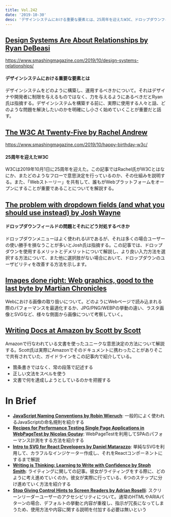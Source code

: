 ```yaml
---
title: Vol.242
date: '2019-10-30'
desc: 'デザインシステムにおける重要な要素とは、25周年を迎えたW3C、ドロップダウンフィールドの問題とそれにどう対処するべきか、ほか計10リンク'
---
```


## [Design Systems Are About Relationships by Ryan DeBeasi](https://www.smashingmagazine.com/2019/10/design-systems-relationships/)
https://www.smashingmagazine.com/2019/10/design-systems-relationships/

#### デザインシステムにおける重要な要素とは
デザインシステムをどのように構築し、運用するべきかについて。それはデザイナや開発者に制限を与えるものではなく、力を与えるようにあるべきだとRyan氏は指摘する。デザインシステムを構築する前に、実際に使用する人々と話、どのような問題を解決したいのかを明確にし小さく始めていくことが重要だと話す。

## [The W3C At Twenty-Five by Rachel Andrew](https://www.smashingmagazine.com/2019/10/happy-birthday-w3c/)
https://www.smashingmagazine.com/2019/10/happy-birthday-w3c/

#### 25周年を迎えたW3C
W3Cは2019年10月1日に25周年を迎えた。この記事ではRachel氏がW3Cとはなにか、またどのようなフローで意思決定を行っているのか、その仕組みを説明する。また、「Webストーリー」を共有して、誰もがWebプラットフォームをオープンにすることが重要であることについてを解説する。

## [The problem with dropdown fields (and what you should use instead) by Josh Wayne](https://designsmarts.co/the-problem-with-dropdowns/)

#### ドロップダウンフィールドの問題とそれにどう対処するべきか
ドロップダウンメニューはよく使われるUIであるが、それは多くの場合ユーザーの使い勝手を損なうことが多いとJosh氏は指摘する。この記事では、ドロップダウンを使用するメリットとデメリットについて解説し、より良い入力方法を選択する方法について、また他に選択肢がない場合において、ドロップダウンのユーザビリティを改善する方法を示します。

## [Images done right: Web graphics, good to the last byte by Martian Chronicles](https://evilmartians.com/chronicles/images-done-right-web-graphics-good-to-the-last-byte-optimization-techniques)

Webにおける画像の取り扱いについて。どのようにWebページで読み込まれる際のパフォーマンスを最適化するか、JPG/PNG/WEBPの挙動の違い、ラスタ画像とSVGなど、様々な側面から画像について考察していく。

## [Writing Docs at Amazon by Scott by Scott](https://blog.usejournal.com/writing-docs-at-amazon-e025808616bd)

Amazonで行なわれている文書を使ったユニークな意思決定の方法について解説する。Scott氏は実際にAmazonでそのドキュメントに携わったことがありそこで共有されていた、ガイドラインをこの記事内で紹介している。

- 箇条書きではなく、常の段落で記述する
- 正しい文法をスペルを使う
- 文書で何を達成しようとしているのかを把握する

# In Brief
- [**JavaScript Naming Conventions by Robin Wieruch**](https://www.robinwieruch.de/javascript-naming-conventions): 一般的によく使われるJavaScriptの命名規則を紹介する
- [**Recipes for Performance Testing Single Page Applications in WebPageTest by Nicolas Goutay**](https://css-tricks.com/recipes-for-performance-testing-single-page-applications-in-webpagetest/): WebPageTestを利用してSPAのパフォーマンス計測をする方法を紹介する
- [**Intro to SVG for React Developers by Daniel Matarazzo**](https://able.bio/dbmzzo/intro-to-svg-for-react-developers--56cmmcy): 単純なSVGを利用して、カラフルなインジケーター作成し、それをReactコンポーネントにするまで解説
- [**Writing is Thinking: Learning to Write with Confidence by Steph Smith**](https://blog.stephsmith.io/learning-to-write-with-confidence/): ライティングに関しての記事。彼女がライティングをする際に、どのように考え進めていくのか。彼女が実際に行っている、6つのステップに分け進めていく方法を紹介する
- [**Stop Giving Control Hints to Screen Readers by Adrian Roselli**](https://adrianroselli.com/2019/10/stop-giving-control-hints-to-screen-readers.html): スクリーンリーダーユーザーのアクセシビリティについて。通常のHTMLやARIAパターンの場合、デフォルトの挙動と内容が重複し、指示が冗長になってしまうため、使用方法や内容に関する説明を付加する必要は無いという

